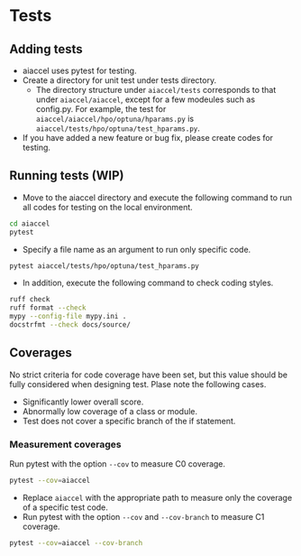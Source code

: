 # Tests

## Adding tests

- aiaccel uses pytest for testing.
- Create a directory for unit test under tests directory.
  - The directory structure under `aiaccel/tests` corresponds to that under `aiaccel/aiaccel`, except for a few modeules such as config.py. For example, the test for `aiaccel/aiaccel/hpo/optuna/hparams.py` is `aiaccel/tests/hpo/optuna/test_hparams.py`.
- If you have added a new feature or bug fix, please create codes for testing.


## Running tests (WIP)

- Move to the aiaccel directory and execute the following command to run all codes for testing on the local environment.

~~~bash
cd aiaccel
pytest
~~~

- Specify a file name as an argument to run only specific code.

~~~bash
pytest aiaccel/tests/hpo/optuna/test_hparams.py
~~~

- In addition, execute the following command to check coding styles.

~~~bash
ruff check
ruff format --check
mypy --config-file mypy.ini .
docstrfmt --check docs/source/
~~~


## Coverages

No strict criteria for code coverage have been set, but this value should be fully considered when designing test. Plase note the following cases.

- Significantly lower overall score.
- Abnormally low coverage of a class or module.
- Test does not cover a specific branch of the if statement.

### Measurement coverages

Run pytest with the option `--cov` to measure C0 coverage.

~~~bash
pytest --cov=aiaccel
~~~

- Replace `aiaccel` with the appropriate path to measure only the coverage of a specific test code.
- Run pytest with the option `--cov` and `--cov-branch` to measure C1 coverage.

~~~bash
pytest --cov=aiaccel --cov-branch
~~~
